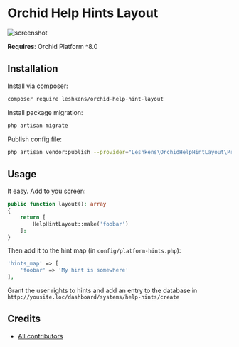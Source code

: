 # Orchid Help Hints Layout

![screenshot](https://user-images.githubusercontent.com/8939383/93819753-93d7fb80-fc75-11ea-9a14-d6af37393527.png)

**Requires**: Orchid Platform ^8.0

## Installation

Install via composer:
```bash
composer require leshkens/orchid-help-hint-layout
```

Install package migration:
```bash
php artisan migrate
```

Publish config file:

```bash
php artisan vendor:publish --provider="Leshkens\OrchidHelpHintLayout\Providers\ServiceProvider"
```

## Usage

It easy. Add to you screen:

```php
public function layout(): array
{
    return [
        HelpHintLayout::make('foobar')
    ];
}
```

Then add it to the hint map (in `config/platform-hints.php`):

```php
'hints_map' => [
    'foobar' => 'My hint is somewhere'
],
```

Grant the user rights to hints and add an entry to the database in `http://yousite.loc/dashboard/systems/help-hints/create`


## Credits

- [All contributors](https://github.com/leshkens/orchid-help-hint-layout/graphs/contributors)

